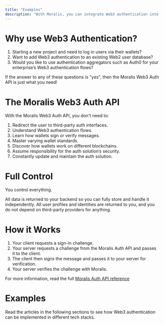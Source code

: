 ```yaml
---
title: "Examples"
description: "With Moralis, you can integrate Web3 authentication into any tech stack quickly and easily."
---
```

# Why use Web3 Authentication?

1. Starting a new project and need to log in users via their wallets?
2. Want to add Web3 authentication to an existing Web2 user database?
3. Would you like to use authentication aggregators such as Auth0 for your enterprise’s Web3 authentication flows?

If the answer to any of these questions is "yes", then the Moralis Web3 Auth API is just what you need!

# The Moralis Web3 Auth API

With the Moralis Web3 Auth API, you don't need to:

1. Redirect the user to third-party auth interfaces.
2. Understand Web3 authentication flows.
3. Learn how wallets sign or verify messages.
4. Master varying wallet standards.
5. Discover how wallets work on different blockchains.
6. Assume responsibility for the auth solution’s security.
7. Constantly update and maintain the auth solution.

# Full Control

You control everything.

All data is returned to your backend so you can fully store and handle it independently. All user profiles and identities are returned to you, and you do not depend on third-party providers for anything.

# How it Works

1. Your client requests a sign-in challenge.
2. Your server requests a challenge from the Moralis Auth API and passes it to the client.
3. The client then signs the message and passes it to your server for verification.
4. Your server verifies the challenge with Moralis.

For more information, read the full [Moralis Auth API reference](/reference/requestchallengeevm) 

# Examples

Read the articles in the following sections to see how Web3 authentication can be implemented in different tech stacks.